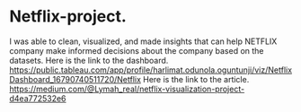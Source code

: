 # Netflix-project.
I was able to clean, visualized, and made insights that can help NETFLIX company make informed decisions about the company based on the datasets.
Here is the link to the dashboard. https://public.tableau.com/app/profile/harlimat.odunola.oguntunji/viz/NetflixDashboard_16790740511720/Netflix
Here is the link to the article.  https://medium.com/@Lymah_real/netflix-visualization-project-d4ea772532e6
